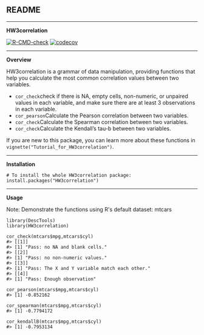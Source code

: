 ## README
***

**HW3correlation** 
  <!-- badges: start -->
  [![R-CMD-check](https://github.com/SherryLi1234/HW3Correlation/actions/workflows/R-CMD-check.yaml/badge.svg)](https://github.com/SherryLi1234/HW3Correlation/actions/workflows/R-CMD-check.yaml)
  [![codecov](https://codecov.io/gh/SherryLi1234/HW3Correlation/branch/master/graph/badge.svg)](https://codecov.io/gh/SherryLi1234/HW3Correlation)
  <!-- badges: end -->


***

**Overview**

HW3correlation is a grammar of data manipulation, providing functions that help you calculate the most common correlation values between two variables.

 * `cor_check`check if there is NA, empty cells, non-numeric, or unpaired values in each variable, and make sure there are at least 3 observations in each variable.
 * `cor_pearson`Calculate the Pearson correlation between two variables.
 * `cor_check`Calculate the Spearman correlation between two variables.
 * `cor_check`Calculate the Kendall’s tau-b between two variables.
 
 If you are new to this package, you can learn more about these functions in `vignette("Tutorial_for_HW3correlation")`.
***
 
**Installation**
```
# To install the whole HW3correlation package:
install.packages("HW3correlation")
```
***
 
**Usage**

Note: Demonstrate the functions using R's default dataset: mtcars
```
library(DescTools)
library(HW3correlation)

cor_check(mtcars$mpg,mtcars$cyl)
#> [[1]]
#> [1] "Pass: no NA and blank cells."
#> [[2]]
#> [1] "Pass: no non-numeric values."
#> [[3]]
#> [1] "Pass: The X and Y variable match each other."
#> [[4]]
#> [1] "Pass: Enough observation"

cor_pearson(mtcars$mpg,mtcars$cyl)
#> [1] -0.852162

cor_spearman(mtcars$mpg,mtcars$cyl)
#> [1] -0.7794172

cor_kendallB(mtcars$mpg,mtcars$cyl)
#> [1] -0.7953134

```
 

 
 
 
